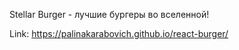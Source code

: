 Stellar Burger - лучшие бургеры во вселенной!

Link: https://palinakarabovich.github.io/react-burger/
